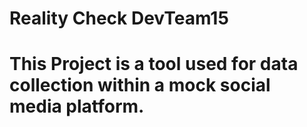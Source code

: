 # Reality Check DevTeam15
# This Project is a tool used for data collection within a mock social media platform.